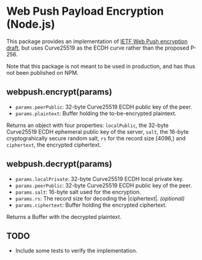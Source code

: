 # Web Push Payload Encryption (Node.js)
This package provides an implementation of [IETF Web Push encryption draft](https://tools.ietf.org/html/draft-thomson-webpush-encryption-01), but uses Curve25519 as the ECDH curve rather than the proposed P-256.

Note that this package is not meant to be used in production, and has thus not been published on NPM.

## webpush.encrypt(params)
  * `params.peerPublic`: 32-byte Curve25519 ECDH public key of the peer.
  * `params.plaintext`: Buffer holding the to-be-encrypted plaintext.

Returns an object with four properties: `localPublic`, the 32-byte Curve25519 ECDH ephemeral public key of the server, `salt`, the 16-byte cryptograhically secure random salt, `rs` for the record size [4096,) and `ciphertext`, the encrypted ciphertext.

## webpush.decrypt(params)
  * `params.localPrivate`: 32-byte Curve25519 ECDH local private key.
  * `params.peerPublic`: 32-byte Curve25519 ECDH public key of the peer.
  * `params.salt`: 16-byte salt used for the encryption.
  * `params.rs`: The record size for decoding the |ciphertext|. _(optional)_
  * `params.ciphertext`: Buffer holding the encrypted ciphertext.

Returns a Buffer with the decrypted plaintext.

## TODO
  * Include some tests to verify the implementation.
